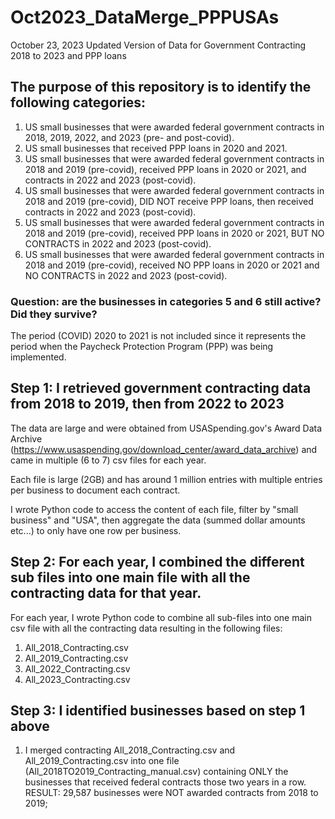# Oct2023_DataMerge_PPPUSAs
October 23, 2023 Updated Version of Data for Government Contracting 2018 to 2023 and PPP loans

## The purpose of this repository is to identify the following categories:

1. US small businesses that were awarded federal government contracts in 2018, 2019, 2022, and 2023 (pre- and post-covid).
2. US small businesses that received PPP loans in 2020 and 2021.
3. US small businesses that were awarded federal government contracts in 2018 and 2019 (pre-covid), received PPP loans in 2020 or 2021, and contracts in 2022 and 2023 (post-covid).
4. US small businesses that were awarded federal government contracts in 2018 and 2019 (pre-covid), DID NOT receive PPP loans, then received contracts in 2022 and 2023 (post-covid).
5. US small businesses that were awarded federal government contracts in 2018 and 2019 (pre-covid), received PPP loans in 2020 or 2021, BUT NO CONTRACTS in 2022 and 2023 (post-covid). 
6. US small businesses that were awarded federal government contracts in 2018 and 2019 (pre-covid), received NO PPP loans in 2020 or 2021 and NO CONTRACTS in 2022 and 2023 (post-covid).

### Question: are the businesses in categories 5 and 6 still active? Did they survive? 

The period (COVID) 2020 to 2021 is not included since it represents the period when the Paycheck Protection Program (PPP) was being implemented. 

## Step 1: I retrieved government contracting data from 2018 to 2019, then from 2022 to 2023

The data are large and were obtained from USASpending.gov's Award Data Archive (https://www.usaspending.gov/download_center/award_data_archive) and came in multiple (6 to 7) csv files for each year. 

Each file is large (2GB) and has around 1 million entries with multiple entries per business to document each contract. 

I wrote Python code to access the content of each file, filter by "small business" and "USA", then aggregate the data (summed dollar amounts etc...) to only have one row per business. 

## Step 2: For each year, I combined the different sub files into one main file with all the contracting data for that year.

For each year, I wrote Python code to combine all sub-files into one main csv file with all the contracting data resulting in the following files:
1. All_2018_Contracting.csv
2. All_2019_Contracting.csv
3. All_2022_Contracting.csv
4. All_2023_Contracting.csv

## Step 3: I identified businesses based on step 1 above

1. I merged contracting All_2018_Contracting.csv and All_2019_Contracting.csv into one file (All_2018TO2019_Contracting_manual.csv) containing ONLY the businesses that received federal contracts those two years in a row. RESULT: 29,587 businesses were NOT awarded contracts from 2018 to 2019; 
